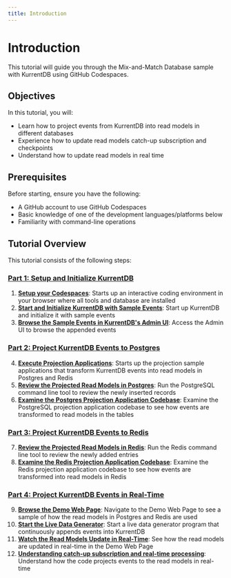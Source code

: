 ```yaml
---
title: Introduction
---
```


# Introduction

This tutorial will guide you through the Mix-and-Match Database sample with KurrentDB using GitHub Codespaces.

## Objectives

In this tutorial, you will:

- Learn how to project events from KurrentDB into read models in different databases
- Experience how to update read models catch-up subscription and checkpoints
- Understand how to update read models in real time

## Prerequisites

Before starting, ensure you have the following:

- A GitHub account to use GitHub Codespaces
- Basic knowledge of one of the development languages/platforms below
- Familiarity with command-line operations

## Tutorial Overview

This tutorial consists of the following steps:

### [Part 1: Setup and Initialize KurrentDB](./tutorial-1.md)
1. **[Setup your Codespaces](http://localhost:8080/getting-started/use-cases/mix-and-match-database/tutorial-1.html#step-1-setup-your-codespaces)**: Starts up an interactive coding environment in your browser where all tools and database are installed
2. **[Start and Initialize KurrentDB with Sample Events](http://localhost:8080/getting-started/use-cases/mix-and-match-database/tutorial-1.html#step-2-start-and-initialize-kurrentdb-with-sample-events)**: Start up KurrentDB and initialize it with sample events
3. **[Browse the Sample Events in KurrentDB's Admin UI](http://localhost:8080/getting-started/use-cases/mix-and-match-database/tutorial-1.html#step-3-browse-sample-events-in-kurrentdb-s-admin-ui)**: Access the Admin UI to browse the appended events
### [Part 2: Project KurrentDB Events to Postgres](./tutorial-2.md) 
4. **[Execute Projection Applications](http://localhost:8080/getting-started/use-cases/mix-and-match-database/tutorial-2.html#step-4-execute-projection-application)**: Starts up the projection sample applications that transform KurrentDB events into read models in Postgres and Redis
5. **[Review the Projected Read Models in Postgres](http://localhost:8080/getting-started/use-cases/mix-and-match-database/tutorial-2.html#step-5-review-the-projected-read-models-in-postgres)**: Run the PostgreSQL command line tool to review the newly inserted records
6. **[Examine the Postgres Projection Application Codebase](http://localhost:8080/getting-started/use-cases/mix-and-match-database/tutorial-2.html#step-6-examine-the-postgres-projection-application-codebase)**: Examine the PostgreSQL projection application codebase to see how events are transformed to read models in the tables
### [Part 3: Project KurrentDB Events to Redis](./tutorial-3.md) 
7. **[Review the Projected Read Models in Redis](http://localhost:8080/getting-started/use-cases/mix-and-match-database/tutorial-3.html#step-7-review-the-projected-read-models-in-redis)**: Run the Redis command line tool to review the newly added entries
8. **[Examine the Redis Projection Application Codebase](http://localhost:8080/getting-started/use-cases/mix-and-match-database/tutorial-3.html#step-8-examine-the-redis-projection-application-codebase)**: Examine the Redis projection application codebase to see how events are transformed into read models in Redis
### [Part 4: Project KurrentDB Events in Real-Time](./tutorial-4.md)
9. **[Browse the Demo Web Page](http://localhost:8080/getting-started/use-cases/mix-and-match-database/tutorial-4.html#step-9-browse-the-demo-web-page)**: Navigate to the Demo Web Page to see a sample of how the read models in Postgres and Redis are used
10. **[Start the Live Data Generator](http://localhost:8080/getting-started/use-cases/mix-and-match-database/tutorial-4.html#step-10-start-the-live-data-generator)**: Start a live data generator program that continuously appends events into KurrentDB
11. **[Watch the Read Models Update in Real-Time](http://localhost:8080/getting-started/use-cases/mix-and-match-database/tutorial-4.html#step-11-watch-the-read-models-update-in-real-time)**: See how the read models are updated in real-time in the Demo Web Page
12. **[Understanding catch-up subscription and real-time processing](http://localhost:8080/getting-started/use-cases/mix-and-match-database/tutorial-4.html#step-12-understanding-catch-up-subscription-and-real-time-processing)**: Understand how the code projects events to the read models in real-time
